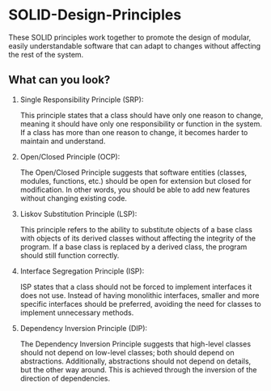 # SOLID-Design-Principles
These SOLID principles work together to promote the design of modular, easily understandable software that can adapt to changes without affecting the rest of the system.

What can you look? 
--

1. Single Responsibility Principle (SRP):

   This principle states that a class should have only one reason to change, meaning it should have only one responsibility or function in the system. If a class has more than one reason to change, it becomes harder to maintain and understand.

2. Open/Closed Principle (OCP):

   The Open/Closed Principle suggests that software entities (classes, modules, functions, etc.) should be open for extension but closed for modification. In other words, you should be able to add new features without changing existing code.

3. Liskov Substitution Principle (LSP):

   This principle refers to the ability to substitute objects of a base class with objects of its derived classes without affecting the integrity of the program. If a base class is replaced by a derived class, the program should still function correctly.

4. Interface Segregation Principle (ISP):

   ISP states that a class should not be forced to implement interfaces it does not use. Instead of having monolithic interfaces, smaller and more specific interfaces should be preferred, avoiding the need for classes to implement unnecessary methods.

5. Dependency Inversion Principle (DIP):

   The Dependency Inversion Principle suggests that high-level classes should not depend on low-level classes; both should depend on abstractions. Additionally, abstractions should not depend on details, but the other way around. This is achieved through the inversion of the direction of dependencies.